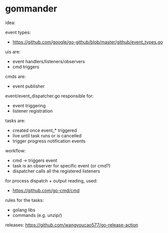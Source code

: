 # gommander

idea:

event types:
* https://github.com/google/go-github/blob/master/github/event_types.go

uis are:
* event handlers/listeners/observers
* cmd triggers

cmds are:
* event publisher

event/event_dispatcher.go responsible for:
* event triggering
* listener registration

tasks are:
* created once event_* triggered
* live until task runs or is cancelled
* trigger progress notification events

workflow:
* cmd -> triggers event
* task is an observer for specific event (or cmd?)
* dispatcher calls all the registered listeners

for process dispatch + output reading, used:
* https://github.com/go-cmd/cmd

rules for the tasks:
* golang libs
* commands (e.g. unzip/)

releases:
https://github.com/wangyoucao577/go-release-action